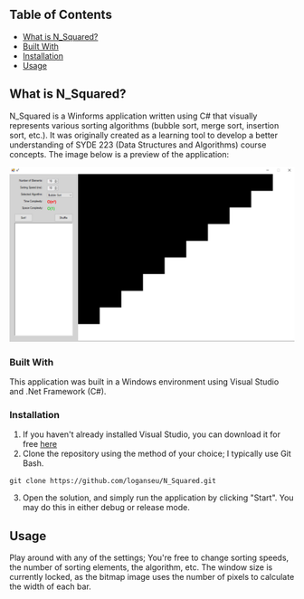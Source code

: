 ## Table of Contents

* [What is N_Squared?](#what-is-n_squared)
* [Built With](#built-with)
* [Installation](#installation)
* [Usage](#usage)


## What is N_Squared? 
N_Squared is a Winforms application written using C# that visually represents various sorting algorithms (bubble sort, merge sort, insertion sort, etc.). It was originally created as a learning tool to develop a better understanding of SYDE 223 (Data Structures and Algorithms) course concepts. The image below is a preview of the application:

![image](media/screen.PNG)


### Built With
This application was built in a Windows environment using Visual Studio and .Net Framework (C#).


### Installation

1. If you haven't already installed Visual Studio, you can download it for free [here](https://visualstudio.microsoft.com/downloads)
2. Clone the repository using the method of your choice; I typically use Git Bash.
```
git clone https://github.com/loganseu/N_Squared.git
```
3. Open the solution, and simply run the application by clicking "Start". You may do this in either debug or release mode.

## Usage

Play around with any of the settings; You're free to change sorting speeds, the number of sorting elements, the algorithm, etc. The window size is currently locked, as the bitmap image uses the number of pixels to calculate the width of each bar.
